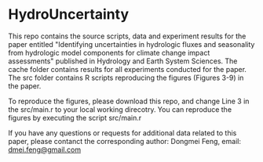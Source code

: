 # HydroUncertainty
This repo contains the source scripts, data and experiment results for the paper entitled "Identifying uncertainties in hydrologic fluxes and seasonality from
hydrologic model components for climate change impact assessments" published in Hydrology and Earth System Sciences.
The cache folder contains results for all experiments conducted for the paper.
The src folder contains R scripts reproducing the figures (Figures 3-9) in the paper.

To reproduce the figures, please download this repo, and change Line 3 in the src/main.r to your local working direcotry.
You can reproduce the figures by executing the script src/main.r

If you have any questions or requests for additional data related to this paper, please contanct the corresponding author:
Dongmei Feng, email: dmei.feng@gmail.com
